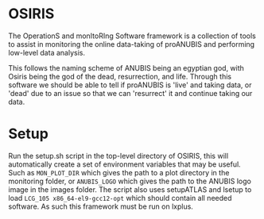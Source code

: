 # OSIRIS
The OperationS and monItoRIng Software framework is a collection of tools to assist in monitoring the online data-taking of proANUBIS and performing low-level data analysis. 

This follows the naming scheme of ANUBIS being an egyptian god, with Osiris being the god of the dead, resurrection, and life. Through this software we should be able to tell if proANUBIS is 'live' and taking data, or 'dead' due to an issue so that we can 'resurrect' it and continue taking our data.  


# Setup
Run the setup.sh script in the top-level directory of OSIRIS, this will automatically create a set of environment variables that may be useful. Such as `MON_PLOT_DIR` which gives the path to a plot directory in the monitoring folder, or `ANUBIS_LOGO` which gives the path to the ANUBIS logo image in the images folder. The script also uses setupATLAS and lsetup to load `LCG_105 x86_64-el9-gcc12-opt` which should contain all needed software. 
As such this framework must be run on lxplus. 
